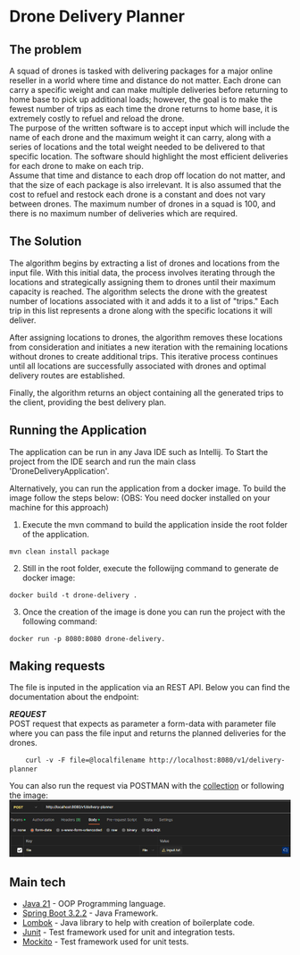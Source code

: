 # Drone Delivery Planner

## The problem
A squad of drones is tasked with delivering packages for a major online reseller in a world
where time and distance do not matter. Each drone can carry a specific weight and can make
multiple deliveries before returning to home base to pick up additional loads; however, the goal
is to make the fewest number of trips as each time the drone returns to home base, it is
extremely costly to refuel and reload the drone.  
The purpose of the written software is to accept input which will include the name of each
drone and the maximum weight it can carry, along with a series of locations and the total weight
needed to be delivered to that specific location. The software should highlight the most efficient
deliveries for each drone to make on each trip.  
Assume that time and distance to each drop off location do not matter, and that the size of
each package is also irrelevant. It is also assumed that the cost to refuel and restock each
drone is a constant and does not vary between drones. The maximum number of drones in a
squad is 100, and there is no maximum number of deliveries which are required.

## The Solution
The algorithm begins by extracting a list of drones and 
locations from the input file. With this initial data, the process involves 
iterating through the locations and strategically assigning them to drones
until their maximum capacity is reached. The algorithm selects the drone with
the greatest number of locations associated with it and adds it to a list 
of "trips." Each trip in this list represents a drone along with the 
specific locations it will deliver.

After assigning locations to drones, the algorithm removes these locations 
from consideration and initiates a new iteration with the remaining locations
without drones to create additional trips. This iterative process continues 
until all locations are successfully associated with drones and optimal 
delivery routes are established.

Finally, the algorithm returns an object containing all the generated trips 
to the client, providing the best delivery plan.

## Running the Application
The application can be run in any Java IDE such as Intellij. To Start the project from the IDE search and 
run the main class 'DroneDeliveryApplication'.

Alternatively, you can run the application from a docker image. To build the image follow the steps below:
(OBS: You need docker installed on your machine for this approach)

1. Execute the mvn command to build the application inside the root folder of the application.
```
mvn clean install package
```
2. Still in the root folder, execute the followijng command to generate de docker image:
```
docker build -t drone-delivery .
```
3. Once the creation of the image is done you can run the project with the following command:
```
docker run -p 8080:8080 drone-delivery.
```

## Making requests
The file is inputed in the application via an REST API. Below you can find the documentation about the endpoint:

***REQUEST***  
POST request that expects as parameter a form-data with parameter file where you can pass the file input and returns the planned deliveries for the drones.
```
    curl -v -F file=@localfilename http://localhost:8080/v1/delivery-planner
```

You can also run the request via POSTMAN with the [collection](drone-delivery-planner.postman_collection) or following the image:
![img.png](img.png)

## Main tech
* [Java 21](https://www.java.com/en/) - OOP Programming language.
* [Spring Boot 3.2.2](https://spring.io/projects/spring-boot/) - Java Framework.
* [Lombok](https://projectlombok.org/) - Java library to help with creation of boilerplate code.
* [Junit](https://junit.org/junit5/) - Test framework used for unit and integration tests.
* [Mockito](https://site.mockito.org/) - Test framework used for unit tests.